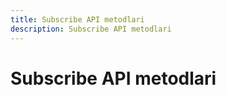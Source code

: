 ```yaml
---
title: Subscribe API metodlari
description: Subscribe API metodlari
---
```


# Subscribe API metodlari
